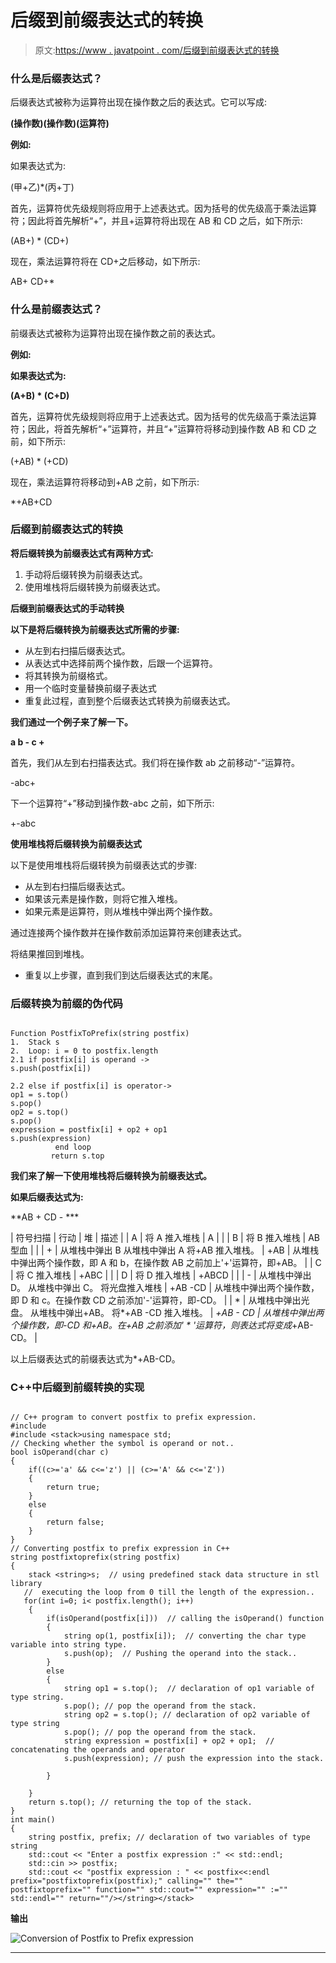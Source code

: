# 后缀到前缀表达式的转换

> 原文:[https://www . javatpoint . com/后缀到前缀表达式的转换](https://www.javatpoint.com/conversion-of-postfix-to-prefix-expression)

### 什么是后缀表达式？

后缀表达式被称为运算符出现在操作数之后的表达式。它可以写成:

**(操作数)(操作数)(运算符)**

**例如:**

如果表达式为:

(甲+乙)*(丙+丁)

首先，运算符优先级规则将应用于上述表达式。因为括号的优先级高于乘法运算符；因此将首先解析“+”，并且+运算符将出现在 AB 和 CD 之后，如下所示:

(AB+) * (CD+)

现在，乘法运算符将在 CD+之后移动，如下所示:

AB+ CD+*

### 什么是前缀表达式？

前缀表达式被称为运算符出现在操作数之前的表达式。

**例如:**

**如果表达式为:**

**(A+B) * (C+D)**

首先，运算符优先级规则将应用于上述表达式。因为括号的优先级高于乘法运算符；因此，将首先解析“+”运算符，并且“+”运算符将移动到操作数 AB 和 CD 之前，如下所示:

(+AB) * (+CD)

现在，乘法运算符将移动到+AB 之前，如下所示:

*+AB+CD

### 后缀到前缀表达式的转换

**将后缀转换为前缀表达式有两种方式:**

1.  手动将后缀转换为前缀表达式。
2.  使用堆栈将后缀转换为前缀表达式。

**后缀到前缀表达式的手动转换**

**以下是将后缀转换为前缀表达式所需的步骤:**

*   从左到右扫描后缀表达式。
*   从表达式中选择前两个操作数，后跟一个运算符。
*   将其转换为前缀格式。
*   用一个临时变量替换前缀子表达式
*   重复此过程，直到整个后缀表达式转换为前缀表达式。

**我们通过一个例子来了解一下。**

**a b - c +**

首先，我们从左到右扫描表达式。我们将在操作数 ab 之前移动“-”运算符。

-abc+

下一个运算符“+”移动到操作数-abc 之前，如下所示:

+-abc

**使用堆栈将后缀转换为前缀表达式**

以下是使用堆栈将后缀转换为前缀表达式的步骤:

*   从左到右扫描后缀表达式。
*   如果该元素是操作数，则将它推入堆栈。
*   如果元素是运算符，则从堆栈中弹出两个操作数。

通过连接两个操作数并在操作数前添加运算符来创建表达式。

将结果推回到堆栈。

*   重复以上步骤，直到我们到达后缀表达式的末尾。

### 后缀转换为前缀的伪代码

```

Function PostfixToPrefix(string postfix)
1.	Stack s
2.	Loop: i = 0 to postfix.length
2.1 if postfix[i] is operand ->
s.push(postfix[i])

2.2	else if postfix[i] is operator->
op1 = s.top()
s.pop()
op2 = s.top()
s.pop()
expression = postfix[i] + op2 + op1
s.push(expression)
          end loop
         return s.top

```

**我们来了解一下使用堆栈将后缀转换为前缀表达式。**

**如果后缀表达式为:**

**AB + CD - ***

| 符号扫描 | 行动 | 堆 | 描述 |
| A | 将 A 推入堆栈 | A |  |
| B | 将 B 推入堆栈 | AB 型血 |  |
| + | 从堆栈中弹出 B
从堆栈中弹出 A
将+AB 推入堆栈。 | +AB | 从堆栈中弹出两个操作数，即 A 和 b，在操作数 AB 之前加上'+'运算符，即+AB。 |
| C | 将 C 推入堆栈 | +ABC |  |
| D | 将 D 推入堆栈 | +ABCD |  |
| - | 从堆栈中弹出 D。
从堆栈中弹出 C。
将光盘推入堆栈 | +AB -CD | 从堆栈中弹出两个操作数，即 D 和 c。在操作数 CD 之前添加'-'运算符，即-CD。 |
| * | 从堆栈中弹出光盘。
从堆栈中弹出+AB。
将*+AB -CD 推入堆栈。 | *+AB - CD | 从堆栈中弹出两个操作数，即-CD 和+AB。在+AB 之前添加' * '运算符，则表达式将变成*+AB-CD。 |

以上后缀表达式的前缀表达式为*+AB-CD。

### C++中后缀到前缀转换的实现

```

// C++ program to convert postfix to prefix expression.
#include 
#include <stack>using namespace std;
// Checking whether the symbol is operand or not..
bool isOperand(char c)
{
    if((c>='a' && c<='z') || (c>='A' && c<='Z'))
    {
        return true;
    }
    else
    {
        return false;
    }
}
// Converting postfix to prefix expression in C++
string postfixtoprefix(string postfix)
{
    stack <string>s;  // using predefined stack data structure in stl library
   //  executing the loop from 0 till the length of the expression..
   for(int i=0; i< postfix.length(); i++)
    {
        if(isOperand(postfix[i]))  // calling the isOperand() function
        {
            string op(1, postfix[i]);  // converting the char type variable into string type.
            s.push(op);  // Pushing the operand into the stack..
        }
        else
        {
            string op1 = s.top();  // declaration of op1 variable of type string.
            s.pop(); // pop the operand from the stack.
            string op2 = s.top(); // declaration of op2 variable of type string
            s.pop(); // pop the operand from the stack.
            string expression = postfix[i] + op2 + op1;  // concatenating the operands and operator
            s.push(expression); // push the expression into the stack.

        }

    }
    return s.top(); // returning the top of the stack.
}
int main()
{
    string postfix, prefix; // declaration of two variables of type string
    std::cout << "Enter a postfix expression :" << std::endl;
    std::cin >> postfix;
    std::cout << "postfix expression : " << postfix<<:endl prefix="postfixtoprefix(postfix);" calling="" the="" postfixtoprefix="" function="" std::cout="" expression="" :="" std::endl="" return=""/></string></stack>
```

**输出**

![Conversion of Postfix to Prefix expression](../Images/6f2b6f4b0a1fc8ad1f2c279784b2664c.png)

* * *